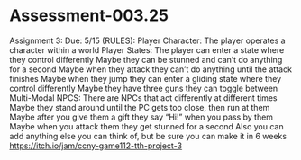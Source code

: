 # Assessment-003.25
Assignment 3: Due: 5/15 (RULES): Player Character: The player operates a character within a world Player States: The player can enter a state where they control differently Maybe they can be stunned and can’t do anything for a second Maybe when they attack they can’t do anything until the attack finishes Maybe when they jump they can enter a gliding state where they control differently Maybe they have three guns they can toggle between Multi-Modal NPCS: There are NPCs that act differently at different times Maybe they stand around until the PC gets too close, then run at them Maybe after you give them a gift they say “Hi!” when you pass by them Maybe when you attack them they get stunned for a second Also you can add anything else you can think of, but be sure you can make it in 6 weeks
https://itch.io/jam/ccny-game112-tth-project-3

